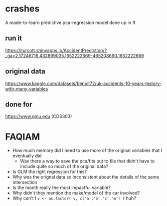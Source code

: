 # crashes
A made-to-learn predictive pca-regression model done up in R

## run it
https://jturcott.shinyapps.io/AccidentPrediction/?_ga=2.17246716.432899035.1652222669-465208690.1652222669

## original data
https://www.kaggle.com/datasets/benoit72/uk-accidents-10-years-history-with-many-variables

## done for
https://www.gmu.edu (CDS303)

# FAQIAM

- How much memory did I need to use more of the original variables that I eventually did
  - Was there a way to save the pca/fits out to file that didn't have to include quite so much of the original data? 
- Is GLM the right regression for this?
- Why was the orignal data so inconsistent about the details of the same intersection
- Is the month really the most impactful variable?
- Why didn't they mention the make/model of the car involved?
- Why can't I `v <- as.factor( v, c('a','b','c','m') )` huh?
